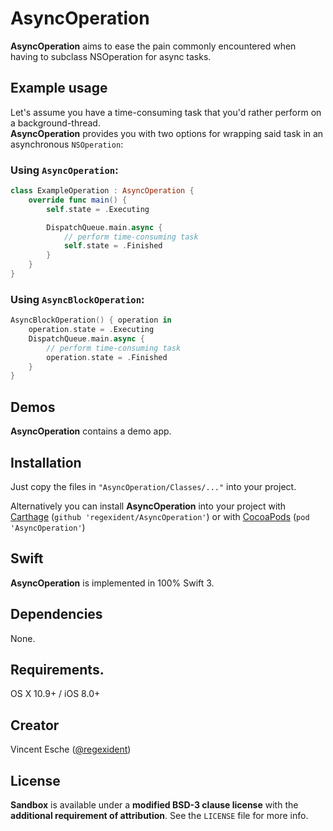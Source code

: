 # AsyncOperation

**AsyncOperation** aims to ease the pain commonly encountered when having to subclass NSOperation for async tasks.

## Example usage

Let's assume you have a time-consuming task that you'd rather perform on a background-thread.  
**AsyncOperation** provides you with two options for wrapping said task in an asynchronous `NSOperation`:

### Using `AsyncOperation`:

```swift
class ExampleOperation : AsyncOperation {
	override func main() {
		self.state = .Executing

		DispatchQueue.main.async {
        	// perform time-consuming task
			self.state = .Finished
    	}
	}
}
```

### Using `AsyncBlockOperation`:

```swift
AsyncBlockOperation() { operation in
	operation.state = .Executing
	DispatchQueue.main.async {
		// perform time-consuming task
		operation.state = .Finished
    }
}
```

## Demos

**AsyncOperation** contains a demo app.

## Installation

Just copy the files in `"AsyncOperation/Classes/..."` into your project.

Alternatively you can install **AsyncOperation** into your project with [Carthage][1] (`github 'regexident/AsyncOperation'`) or with [CocoaPods][2] (`pod 'AsyncOperation'`)

## Swift

**AsyncOperation** is implemented in 100% Swift 3.

## Dependencies

None.

## Requirements.

OS X 10.9+ / iOS 8.0+

## Creator

Vincent Esche ([@regexident][3])

## License

**Sandbox** is available under a **modified BSD-3 clause license** with the **additional requirement of attribution**. See the `LICENSE` file for more info.

[1]:	https://github.com/Carthage/Carthage
[2]:	http://cocoapods.org/
[3]:	http://twitter.com/regexident